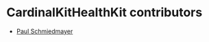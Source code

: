 <!--

This source file is part of the Stanford Spezi open-source project.

SPDX-FileCopyrightText: 2022 Stanford University and the project authors (see CONTRIBUTORS.md)

SPDX-License-Identifier: MIT
  
-->

CardinalKitHealthKit contributors
====================

* [Paul Schmiedmayer](https://github.com/PSchmiedmayer)
